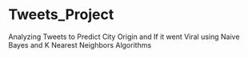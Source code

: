 # Tweets_Project
 Analyzing Tweets to Predict City Origin and If it went Viral using Naive Bayes and K Nearest Neighbors Algorithms
